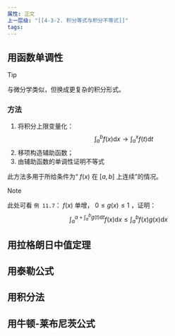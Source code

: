 ```yaml
---
属性: 正文
上一层级: "[[4-3-2. 积分等式与积分不等式]]"
tags: 
---
```


## 用函数单调性

> [!tip] 
> 与微分学类似，但换成更复杂的积分形式。

### 方法

1. 将积分上限变量化： $$\int^{b}_{a} f(x) \mathrm{d}x \to \int^{x}_{a} f(t) \mathrm{d}t$$
2. 移项构造辅助函数；
3. 由辅助函数的单调性证明不等式

此方法多用于所给条件为“ $f(x)$ 在 $[a,b]$ 上连续”的情况。

> [!note] 
> 此处可看 `例 11.7`：
> $f(x)$ 单增， $0 \le g(x) \le 1$ ，证明：$$\int^{a+\int^{b}_{a} g(t) \mathrm{d}t}_{a} f(x) \mathrm{d}x \le \int^{b}_{a} f(x)g(x) \mathrm{d}x$$

## 用拉格朗日中值定理



## 用泰勒公式



## 用积分法



## 用牛顿-莱布尼茨公式
